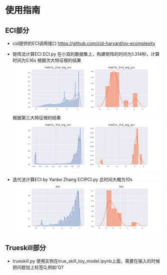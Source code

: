 # 使用指南
## ECI部分
 - cid提供的ECI调用接口 https://github.com/cid-harvard/py-ecomplexity
 - 矩阵法计算ECI
 ECI.py
 在小双的数据集上，构建矩阵的时间为1.314秒，计算时间为0.16s
 根据次大特征根的结果
 ![](matrix_2nd_eig_pci.png)
  根据第三大特征根的结果
 ![](matrix_3rd_eig_pci.png)
 
 - 迭代法计算ECI by Yanbo Zhang
 ECIPCI.py
 总时间大概为10s
 ![](iter.png)
 
 ## Trueskill部分
 
 - trueskill.py
 使用实例在true_skill_toy_model.ipynb上面，需要在输入的时候把问题加上标签Q,例如'Q1'